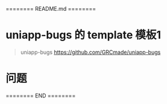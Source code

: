 ======== README.md ========

# uniapp-bugs 的 template 模板1
> uniapp-bugs https://github.com/GRCmade/uniapp-bugs

# 问题
======== END ========